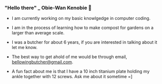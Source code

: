 ### "Hello there" _ Obie-Wan Kenobie 👋
- I am currently working on my basic knowlgedge in computer coding.

- I am in the process of learning how to make compost for gardens on a larger than average scale.

- I was a butcher for about 6 years, if you are interested in talking about it let me know.

- The best way to get ahold of me would be through email, bellowingbutcher@gmail.com.

- A fun fact about me is that I have a 10 inch titanium plate holding my ankle together with 12 screws.
Ask me about it sometime =]
